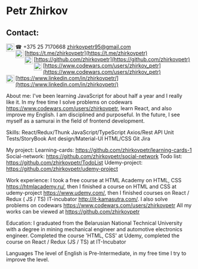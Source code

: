 # Petr Zhirkov #

## Contact: ##
☎ +375 25 7170668
[<img align='left' alt='zhirkov_petr | gmail' width='22px' src='https://cdn.jsdelivr.net/npm/simple-icons@v3/icons/gmail.svg' />][gmail] [zhirkovpetr95@gmail.com](mailto:zhirkovpetr95@gmail.com) <br /> 
[<img align='left' alt='zhirkov_petr | telegram' width='22px' src='https://cdn.jsdelivr.net/npm/simple-icons@v3/icons/telegram.svg' />][telegram] [https://t.me/zhirkovpetr](https://t.me/zhirkovpetr)  <br />
[<img align='left' alt='zhirkov_petr | github' width='22px' src='https://cdn.jsdelivr.net/npm/simple-icons@v3/icons/github.svg' />][github] [https://github.com/zhirkovpetr](https://github.com/zhirkovpetr) <br />
[<img align='left' alt='zhirkov_petr | codewars' width='22px' src='https://cdn.jsdelivr.net/npm/simple-icons@v3/icons/codewars.svg' />][codewars] [https://www.codewars.com/users/zhirkov_petr](https://www.codewars.com/users/zhirkov_petr) <br />
[<img align='left' alt='zhirkov_petr | linkedin' width='22px' src='https://cdn.jsdelivr.net/npm/simple-icons@v3/icons/linkedin.svg' />][linkedin] [https://www.linkedin.com/in/zhirkovpetr/](https://www.linkedin.com/in/zhirkovpetr/)

[telegram]: https://t.me/zhirkovpetr
[codewars]: https://www.codewars.com/users/zhirkov_petr
[github]: https://github.com/zhirkovpetr
[gmail]: mailto:zhirkovpetr95@gmail.com
[linkedin]: https://www.linkedin.com/in/zhirkovpetr/

About me:
I've been learning JavaScript for about half a year and I really like it.
In my free time I solve problems on codewars https://www.codewars.com/users/zhirkovpetr, learn React, and also improve my English.
I am disciplined and purposeful.
In the future, I see myself as a samurai in the field of frontend development.

Skills:
React/Redux/Thunk
JavaScript/TypeScript
Axios/Rest API
Unit Tests/StoryBook
Ant design/Material-UI
HTML/CSS
Git
Jira


My project:
Learning-cards: https://github.com/zhirkovpetr/learning-cards-1
Social-network: https://github.com/zhirkovpetr/social-network
Todo list: https://github.com/zhirkovpetr/TodoList
Udemy-project: https://github.com/zhirkovpetr/udemy-project

Work experience:
I took a free course at HTML Academy on HTML, CSS https://htmlacademy.ru/, then I finished a course on HTML and CSS at udemy-project https://www.udemy.com/, then I finished courses on React / Redux ( JS / TS) IT-incubator http://it-kamasutra.com/.
I also solve problems on codewars https://www.codewars.com/users/zhirkovpetr
All my works can be viewed at https://github.com/zhirkovpetr


Education:
I graduated from the Belarusian National Technical University with a degree in mining mechanical engineer and automotive electronics engineer.
Completed the course 'HTML, CSS' at Udemy, completed the course on React / Redux (JS / TS) at IT-Incubator

Languages
The level of English is Pre-Intermediate, in my free time I try to improve the level.